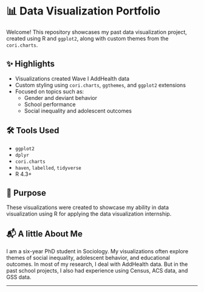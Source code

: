 # 📊 Data Visualization Portfolio

Welcome! This repository showcases my past data visualization project, created using R and `ggplot2`, along with custom themes from the `cori.charts`.

## ✨ Highlights

- Visualizations created Wave I AddHealth data
- Custom styling using `cori.charts`, `ggthemes`, and `ggplot2` extensions
- Focused on topics such as:
  - Gender and deviant behavior
  - School performance
  - Social inequality and adolescent outcomes

## 🛠️ Tools Used

- `ggplot2`
- `dplyr`
- `cori.charts`
- `haven`, `labelled`, `tidyverse`
- R 4.3+

## 🧠 Purpose

These visualizations were created to showcase my ability in data visualization using R for applying the data visualization internship. 

## 📬 A little About Me

I am a six-year PhD student in Sociology.
My visualizations often explore themes of social inequality, adolescent behavior, and educational outcomes. 
In most of my research, I deal with AddHealth data. 
But in the past school projects, I also had experience using Census, ACS data, and GSS data.

---
